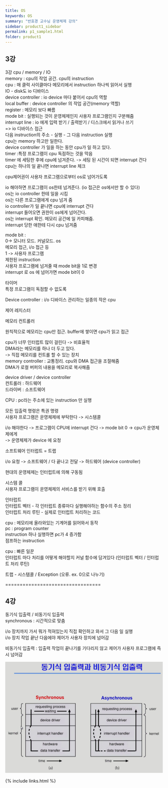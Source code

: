 ```yaml
---
title: OS
keywords: OS
summary: "반효경 교수님 운영체제 강의"
sidebar: product1_sidebar
permalink: p1_sample1.html
folder: product1
---
```


## 3강

3강
cpu / memory / IO  
memory : cpu의 작업 공간. cpu의 instruction  
cpu : 매 클럭 사이클마다 메모리에서 instruction 하나씩 읽어서 실행  
IO - disk도 io 디바이스  
device controller : io device 마다 붙어서 cpu의 역할  
local buffer : device controller 의 작업 공간(memory 역할)  
register : 메모리 보다 빠름  
mode bit : 실행되는 것이 운영체제인지 사용자 프로그램인지 구분해줌  
interrupt line : io 에게 입력 받기 / 출력받기 / 디스크에서 읽거나 쓰기   
=> io 디바이스 접근  
다음 instruction의 주소 - 실행 - 그 다음 instruction 실행  
cpu는 memory 하고만 일한다.  
device controller 가 일을 하는 동안 cpu가 일 하고 있다.  
timer :특정 프로그램이 cpu 독점하는 것을 막음  
timer 에 세팅한 후에 cpu에 넘겨준다. -> 세팅 된 시간이 되면 interrupt 건다  
cpu는 하나의 일 끝나면 interrupt line 체크  

cpu제어권이 사용자 프로그램으로부터 os로 넘어가도록  

io 해야하면 프로그램이 os한테 넘겨준다. (io 접근은 os에서만 할 수 있다)  
os는 io controller 한테 일을 시킴  
os는 다른 프로그램에게 cpu 넘겨 줌  
io controller가 일 끝나면 cpu에 interrupt 건다  
interrupt 들어오면 권한이 os에게 넘어간다.  
os는 interrupt 확인. 메모리 공간에 일 카피해줌.   
interrupt 당한 애한테 다시 cpu 넘겨줌  

mode bit :   
0-> 모니터 모드. 커널모드. os  
	메모리 접근, i/o 접근 등  
1 -> 사용자 프로그램  
	제한된 instruction  
사용자 프로그램에 넘겨줄 때 mode bit을 1로 변경  
interrupt 로 os 에 넘어가면 mode bit이 0  

타이머  
	특정 프로그램이 독점할 수 없도록  

Device controller : i/o 디바이스 관리하는 일종의 작은 cpu  
 
제어 레지스터  
 
메모리 컨트롤러  

원칙적으로 메모리는 cpu만 접근. buffer에 쌓이면 cpu가 읽고 접근  

cpu가 너무 인터럽트 많이 걸린다 -> 비효율적  
DMA라는 메모리를 하나 더 두고 있다.  
-> 직접 메모리를 컨트롤 할 수 있는 장치  
memory controller : 교통정리. cpu와 DMA 접근을 조절해줌  
DMA가 로컬 버퍼의 내용을 메모리로 복사해줌  

device driver / device controller  
컨트롤러 : 하드웨어  
드라이버 : 소프트웨어  

CPU : pc라는 주소에 있는 instruction 만 실행  

모든 입출력 명령은 특권 명령  
사용자 프로그램은 운영체제에 부탁한다 -> 시스템콜  

i/o 해야한다 -> 프로그램이 CPU에 interrupt 건다 -> mode bit 0 -> cpu가 운영체제에게  
-> 운영체제가 device 에 요청  

소프트웨어 인터럽트 = 트랩  

i/o 요청 -> 소프트웨어 / 다 끝나고 전달 -> 하드웨어 (device controller)  

현대의 운영체제는 인터럽트에 의해 구동됨  

시스템 콜  
사용자 프로그램이 운영체제의 서비스를 받기 위해 호출   

인터럽트  
	인터럽트 벡터 - 각 인터럽트 종류마다 실행해야하는 함수의 주소 정리  
	인터럽트 처리 루틴 - 실제로 인터럽트 처리하는 코드  


cpu : 메모리에 올라와있는 기계어를 읽어와서 동작  
pc : program counter  
instruction 하나 실행하면 pc가 4 증가함  
점프하는 instruction  

cpu : 빠른 일꾼  
인터럽트 마다 처리를 어떻게 해야할지 커널 함수에 담겨있다 (인터럽트 벡터 / 인터럽트 처리 루틴)  

트랩 - 시스템콜 / Exception (오류. ex. 0으로 나누기)  

=================================  

## 4강  

동기식 입출력 / 비동기식 입출력  
synchronous : 시간적으로 맞춤  

i/o 장치까지 가서 뭐가 적혀있는지 직접 확인하고 와서 그 다음 일 실행  
i/o 장치 작업 끝난 다음에야 제어가 사용자 장치에 넘어감  

비동기식 입출력 : 입출력 작업이 끝나기를 기다리지 않고 제어가 사용자 프로그램에 즉시 넘어감  

<img src="./synchronous.png"></img>  


{% include links.html %}
